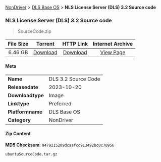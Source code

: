 
[NonDriver](/README.md)  >  [DLS Base OS](/index/NonDriver/DLS_Base_OS.md)  >  **NLS License Server (DLS) 3.2 Source code**


###    NLS License Server (DLS) 3.2 Source code

> SourceCode.zip   


| **File Size** | **Torrent**  | **HTTP Link** | **Internet Archive** |
|:-------------:|:------------:|:-------------:|:--------------------:|
| 6.46 GB |  [Download](https://archive.org/download/nvgpu_SourceCode.zip_k2tdta2w/nvgpu_SourceCode.zip_k2tdta2w_archive.torrent)       | [Download](https://archive.org/compress/nvgpu_SourceCode.zip_k2tdta2w) | [View Page](https://archive.org/details/nvgpu_SourceCode.zip_k2tdta2w)       |

#### Meta

<table>
<tr><td><strong>Name</strong></td><td>DLS 3.2 Source Code</td></tr>
<tr><td><strong>Releasedate</strong></td><td>2023-10-20</td></tr>
<tr><td><strong>Downloadtype</strong></td><td>Image</td></tr>
<tr><td><strong>Linktype</strong></td><td>Preferred</td></tr>
<tr><td><strong>Platformname</strong></td><td>DLS Base OS</td></tr>
<tr><td><strong>Category</strong></td><td>NonDriver</td></tr>
</table>

#### Zip Content

**MD5 Checksum**: `9479215209dcaafcc913492bc0c70956`

```text
ubuntuSourceCode.tar.gz
```